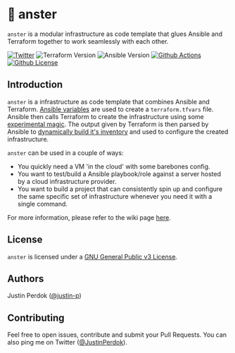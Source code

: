 # 🐜 anster

`anster` is a modular infrastructure as code template that glues Ansible and Terraform together to work seamlessly with each other.

[![Twitter](https://img.shields.io/static/v1?label=twitter&message=@JustinPerdok&style=flat-square&color=1D9BF0)](https://twitter.com/JustinPerdok)
![Terraform Version](https://img.shields.io/static/v1?label=Terraform&message=>=1.0.8&style=flat-square&color=5F43E9)
![Ansible Version](https://img.shields.io/static/v1?label=Ansible&message=>=2.11.5&style=flat-square&color=FF5850)
[![Github Actions](https://img.shields.io/github/workflow/status/justin-p/anster/CI?label=Github%20Actions&logo=github&style=flat-square)](https://github.com/justin-p/anster/actions)
[![Github License](https://img.shields.io/github/license/justin-p/anster?style=flat-square)](https://github.com/justin-p/anster/blob/main/LICENSE)

## Introduction

`anster` is a infrastructure as code template that combines Ansible and Terraform. [Ansible variables](#setting-up-the-host_list) are used to create a `terraform.tfvars` file. Ansible then calls Terraform to create the infrastructure using some [experimental magic](https://www.terraform.io/docs/language/expressions/type-constraints.html#experimental-optional-object-type-attributes). The output given by Terraform is then parsed by Ansible to [dynamically build it's inventory](https://docs.ansible.com/ansible/latest/collections/ansible/builtin/add_host_module.html) and used to configure the created infrastructure.

`anster` can be used in a couple of ways:
- You quickly need a VM 'in the cloud' with some barebones config.
- You want to test/build a Ansible playbook/role against a server hosted by a cloud infrastructure provider.
- You want to build a project that can consistently spin up and configure the same specific set of infrastructure whenever you need it with a single command.

For more information, please refer to the wiki page [here](https://github.com/justin-p/anster/wiki).

## License

`anster` is licensed under a [GNU General Public v3 License](https://www.gnu.org/licenses/gpl-3.0.en.html).

## Authors

Justin Perdok ([@justin-p](https://github.com/justin-p/))

## Contributing

Feel free to open issues, contribute and submit your Pull Requests. You can also ping me on Twitter ([@JustinPerdok](https://twitter.com/JustinPerdok)).
